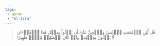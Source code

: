 ```yaml
---
tags: 
 - quran 
 - "Al-Isra"
---
```


> قُل لَّئِنِ ٱجۡتَمَعَتِ ٱلۡإِنسُ وَٱلۡجِنُّ عَلَىٰٓ أَن يَأۡتُواْ بِمِثۡلِ هَٰذَا ٱلۡقُرۡءَانِ لَا يَأۡتُونَ بِمِثۡلِهِۦ وَلَوۡ كَانَ بَعۡضُهُمۡ لِبَعۡضٖ ظَهِيرٗا
